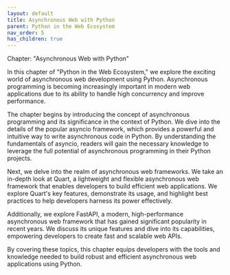 ```yaml
---
layout: default
title: Asynchronous Web with Python
parent: Python in the Web Ecosystem
nav_order: 5
has_children: true
---
```

Chapter: "Asynchronous Web with Python"

In this chapter of "Python in the Web Ecosystem," we explore the exciting world of asynchronous web development using Python. Asynchronous programming is becoming increasingly important in modern web applications due to its ability to handle high concurrency and improve performance.

The chapter begins by introducing the concept of asynchronous programming and its significance in the context of Python. We dive into the details of the popular asyncio framework, which provides a powerful and intuitive way to write asynchronous code in Python. By understanding the fundamentals of asyncio, readers will gain the necessary knowledge to leverage the full potential of asynchronous programming in their Python projects.

Next, we delve into the realm of asynchronous web frameworks. We take an in-depth look at Quart, a lightweight and flexible asynchronous web framework that enables developers to build efficient web applications. We explore Quart's key features, demonstrate its usage, and highlight best practices to help developers harness its power effectively.

Additionally, we explore FastAPI, a modern, high-performance asynchronous web framework that has gained significant popularity in recent years. We discuss its unique features and dive into its capabilities, empowering developers to create fast and scalable web APIs.

By covering these topics, this chapter equips developers with the tools and knowledge needed to build robust and efficient asynchronous web applications using Python.